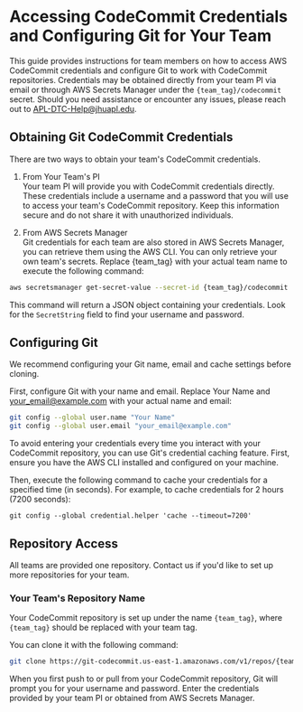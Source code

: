 # Accessing CodeCommit Credentials and Configuring Git for Your Team

This guide provides instructions for team members on how to access AWS CodeCommit credentials and configure Git to work with CodeCommit repositories. Credentials may be obtained directly from your team PI via email or through AWS Secrets Manager under the `{team_tag}/codecommit` secret. Should you need assistance or encounter any issues, please reach out to APL-DTC-Help@jhuapl.edu.

## Obtaining Git CodeCommit Credentials

There are two ways to obtain your team's CodeCommit credentials.

1. From Your Team's PI  
Your team PI will provide you with CodeCommit credentials directly. These credentials include a username and a password that you will use to access your team's CodeCommit repository. Keep this information secure and do not share it with unauthorized individuals.

2. From AWS Secrets Manager  
Git credentials for each team are also stored in AWS Secrets Manager, you can retrieve them using the AWS CLI. You can only retrieve your own team's secrets. Replace {team_tag} with your actual team name to execute the following command:  
```bash
aws secretsmanager get-secret-value --secret-id {team_tag}/codecommit
```
This command will return a JSON object containing your credentials. Look for the `SecretString` field to find your username and password.

## Configuring Git

We recommend configuring your Git name, email and cache settings before cloning. 

First, configure Git with your name and email. Replace Your Name and your_email@example.com with your actual name and email:

```bash
git config --global user.name "Your Name"
git config --global user.email "your_email@example.com"
```

To avoid entering your credentials every time you interact with your CodeCommit repository, you can use Git's credential caching feature. First, ensure you have the AWS CLI installed and configured on your machine.

Then, execute the following command to cache your credentials for a specified time (in seconds). For example, to cache credentials for 2 hours (7200 seconds):

```
git config --global credential.helper 'cache --timeout=7200'
```

## Repository Access

All teams are provided one repository. Contact us if you'd like to set up more repositories for your team. 

### Your Team's Repository Name
Your CodeCommit repository is set up under the name `{team_tag}`, where `{team_tag}` should be replaced with your team tag.

You can clone it with the following command: 

```bash
git clone https://git-codecommit.us-east-1.amazonaws.com/v1/repos/{team_tag}
```

When you first push to or pull from your CodeCommit repository, Git will prompt you for your username and password. Enter the credentials provided by your team PI or obtained from AWS Secrets Manager.

